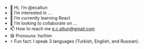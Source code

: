 - 👋 Hi, I’m @ecaltun
- 👀 I’m interested in ...
- 🌱 I’m currently learning React
- 💞️ I’m looking to collaborate on ...
- 📫 How to reach me e.c.altun@gmail.com
- 😄 Pronouns: he/him
- ⚡ Fun fact: I speak 3 languages (Turkish, English, and Russian).

<!---
ecaltun/ecaltun is a ✨ special ✨ repository because its `README.md` (this file) appears on your GitHub profile.
You can click the Preview link to take a look at your changes.
--->
